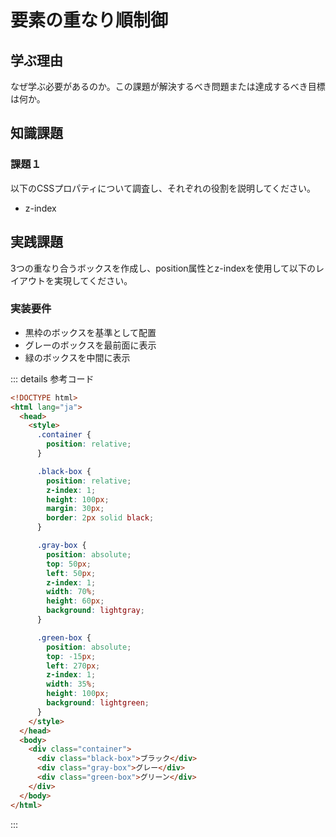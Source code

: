 # 要素の重なり順制御

## 学ぶ理由

なぜ学ぶ必要があるのか。この課題が解決するべき問題または達成するべき目標は何か。

## 知識課題

### 課題１

以下のCSSプロパティについて調査し、それぞれの役割を説明してください。

- z-index

## 実践課題

3つの重なり合うボックスを作成し、position属性とz-indexを使用して以下のレイアウトを実現してください。

### 実装要件

- 黒枠のボックスを基準として配置
- グレーのボックスを最前面に表示
- 緑のボックスを中間に表示

::: details 参考コード

``` html
<!DOCTYPE html>
<html lang="ja">
  <head>
    <style>
      .container {
        position: relative;
      }

      .black-box {
        position: relative;
        z-index: 1;
        height: 100px;
        margin: 30px;
        border: 2px solid black;
      }

      .gray-box {
        position: absolute;
        top: 50px;
        left: 50px;
        z-index: 1;
        width: 70%;
        height: 60px;
        background: lightgray;
      }

      .green-box {
        position: absolute;
        top: -15px;
        left: 270px;
        z-index: 1;
        width: 35%;
        height: 100px;
        background: lightgreen;
      }
    </style>
  </head>
  <body>
    <div class="container">
      <div class="black-box">ブラック</div>
      <div class="gray-box">グレー</div>
      <div class="green-box">グリーン</div>
    </div>
  </body>
</html>
```

:::
